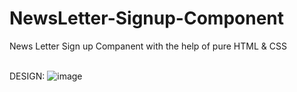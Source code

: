 # NewsLetter-Signup-Component
News Letter Sign up Companent with the help of pure HTML &amp; CSS

<br> DESIGN: 
![image](https://user-images.githubusercontent.com/50522741/175808595-4f6e76a7-dcfd-4904-b38e-0482dedc3011.png)

